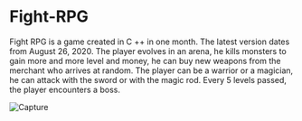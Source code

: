 # Fight-RPG

Fight RPG is a game created in C ++ in one month. The latest version dates from August 26, 2020.
The player evolves in an arena, he kills monsters to gain more and more level and money, he can buy new weapons from the merchant who arrives at random. The player can be a warrior or a magician, he can attack with the sword or with the magic rod. Every 5 levels passed, the player encounters a boss. 

![Capture](https://user-images.githubusercontent.com/45128700/114474230-0dc1d900-9bf6-11eb-8a61-68ed9d9f80d3.PNG)
